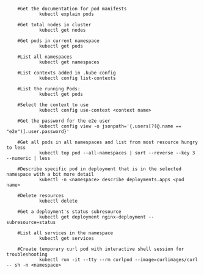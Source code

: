         #Get the documentation for pod manifests
                kubectl explain pods
                
        #Get total nodes in cluster
                kubectl get nodes
                
        #Get pods in current namespace
                kubectl get pods

        #List all namespaces
                kubectl get namespaces
        
        #List contexts added in .kube config
                kubectl config list-contexts
                
        #List the running Pods:
                kubectl get pods
                
        #Select the context to use
                kubectl config use-context <context name>

        #Get the password for the e2e user
                kubectl config view -o jsonpath='{.users[?(@.name == "e2e")].user.password}'

        #Get all pods in all namespaces and list from most resource hungry to less
                kubectl top pod --all-namespaces | sort --reverse --key 3 --numeric | less
                
        #Describe specific pod in deployment that is in the selected namespace with a bit more detail
                kubectl -n <namespace> describe deployments.apps <pod name>
                
        #Delete resources
                kubectl delete

        #Get a deployment's status subresource       
                kubectl get deployment nginx-deployment --subresource=status

        #List all services in the namespace       
                kubectl get services

        #Create temporary curl pod with interactive shell session for troubleshooting
                kubectl run -it --tty --rm curlpod --image=curlimages/curl -- sh -n <namespace>


